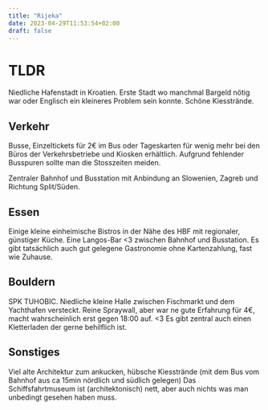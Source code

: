 ```yaml
---
title: "Rijeka"
date: 2023-04-29T11:53:54+02:00
draft: false
---
```


# TLDR
Niedliche Hafenstadt in Kroatien. Erste Stadt wo manchmal Bargeld nötig war oder Englisch ein kleineres Problem sein konnte. Schöne Kiesstrände.

## Verkehr
Busse, Einzeltickets für 2€ im Bus oder Tageskarten für wenig mehr bei den Büros der Verkehrsbetriebe und Kiosken erhältlich.
Aufgrund fehlender Busspuren sollte man die Stosszeiten meiden.

Zentraler Bahnhof und Busstation mit Anbindung an Slowenien, Zagreb und Richtung Split/Süden.

## Essen
Einige kleine einheimische Bistros in der Nähe des HBF mit regionaler, günstiger Küche. Eine Langos-Bar <3 zwischen Bahnhof und Busstation.
Es gibt tatsächlich auch gut gelegene Gastronomie ohne Kartenzahlung, fast wie Zuhause.


## Bouldern
SPK TUHOBIC. Niedliche kleine Halle zwischen Fischmarkt und dem Yachthafen versteckt. Reine Spraywall, aber war ne gute Erfahrung für 4€, macht wahrscheinlich erst gegen 18:00 auf. <3
Es gibt zentral auch einen Kletterladen der gerne behilflich ist.

## Sonstiges
Viel alte Architektur zum ankucken, hübsche Kiesstrände (mit dem Bus vom Bahnhof aus ca 15min nördlich und südlich gelegen)
Das Schiffsfahrtmuseum ist (architektonisch) nett, aber auch nichts was man unbedingt gesehen haben muss. 